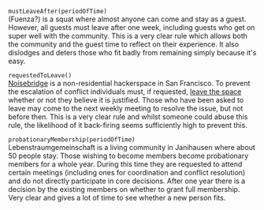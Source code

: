 
`mustLeaveAfter(periodOfTime)`  
(Fuenza?) is a squat where almost anyone can come and stay as a guest. However, all guests must leave after one week, including guests who get on super well with the community. This is a very clear rule which allows both the community and the guest time to reflect on their experience. It also dislodges and deters those who fit badly from remaining simply because it's easy.

`requestedToLeave()`  
[Noisebridge](https://www.noisebridge.net/) is a non-residential hackerspace in San Francisco. To prevent the escalation of conflict individuals must, if requested, [leave the space](https://www.noisebridge.net/wiki/Community_Standards#Requests_to_Leave) whether or not they believe it is justified. Those who have been asked to leave may come to the next weekly meeting to resolve the issue, but not before then. This is a very clear rule and whilst someone could abuse this rule, the likelihood of it back-firing seems sufficiently high to prevent this.

`probationaryMembership(periodOfTime)`  
Lebenstraumgemeinschaft is a living community in Janihausen where about 50 people stay. Those wishing to become members become probationary members for a whole year. During this time they are requested to attend certain meetings (including ones for coordination and conflict resolution) and do not directly participate in core decisions. After one year there is a decision by the existing members on whether to grant full membership. Very clear and gives a lot of time to see whether a new person fits.


